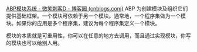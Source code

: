[ABP模块系统 - 微笑刺客D - 博客园 (cnblogs.com)](https://www.cnblogs.com/CKExp/p/13835567.html)
ABP 为创建模块及组织它们提供基础框架。一个模块可依赖于另一个模块。通常地，一个程序集做为一个模块。如果你的应用是多个程序集，建议为每个程序集定义一个模块。

模块的本质就是可重用性，你可以在任意的地方去调用，而且通过实现模块，你写的模块也可以给别人用。